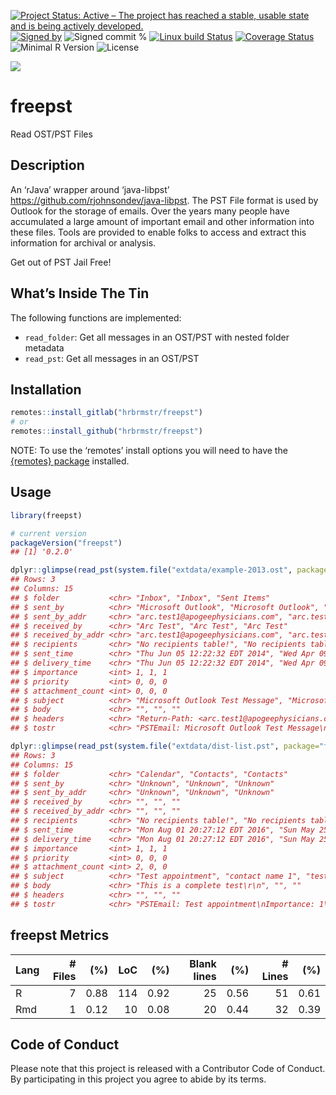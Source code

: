 
[![Project Status: Active – The project has reached a stable, usable
state and is being actively
developed.](https://www.repostatus.org/badges/latest/active.svg)](https://www.repostatus.org/#active)
[![Signed
by](https://img.shields.io/badge/Keybase-Verified-brightgreen.svg)](https://keybase.io/hrbrmstr)
![Signed commit
%](https://img.shields.io/badge/Signed_Commits-100%25-lightgrey.svg)
[![Linux build
Status](https://travis-ci.org/hrbrmstr/freepst.svg?branch=master)](https://travis-ci.org/hrbrmstr/freepst)
[![Coverage
Status](https://codecov.io/gh/hrbrmstr/freepst/branch/master/graph/badge.svg)](https://codecov.io/gh/hrbrmstr/freepst)
![Minimal R
Version](https://img.shields.io/badge/R%3E%3D-3.2.0-blue.svg)
![License](https://img.shields.io/badge/License-Apache-blue.svg)

![](imgs/free.jpg)

# freepst

Read OST/PST Files

## Description

An ‘rJava’ wrapper around ‘java-libpst’
<https://github.com/rjohnsondev/java-libpst>. The PST File format is
used by Outlook for the storage of emails. Over the years many people
have accumulated a large amount of important email and other information
into these files. Tools are provided to enable folks to access and
extract this information for archival or analysis.

Get out of PST Jail Free\!

## What’s Inside The Tin

The following functions are implemented:

  - `read_folder`: Get all messages in an OST/PST with nested folder
    metadata
  - `read_pst`: Get all messages in an OST/PST

## Installation

``` r
remotes::install_gitlab("hrbrmstr/freepst")
# or
remotes::install_github("hrbrmstr/freepst")
```

NOTE: To use the ‘remotes’ install options you will need to have the
[{remotes} package](https://github.com/r-lib/remotes) installed.

## Usage

``` r
library(freepst)

# current version
packageVersion("freepst")
## [1] '0.2.0'
```

``` r
dplyr::glimpse(read_pst(system.file("extdata/example-2013.ost", package="freepst")))
## Rows: 3
## Columns: 15
## $ folder           <chr> "Inbox", "Inbox", "Sent Items"
## $ sent_by          <chr> "Microsoft Outlook", "Microsoft Outlook", "Bernard Chung"
## $ sent_by_addr     <chr> "arc.test1@apogeephysicians.com", "arc.test1@apogeephysicians.com", "bernard.chung@apogeephy…
## $ received_by      <chr> "Arc Test", "Arc Test", "Arc Test"
## $ received_by_addr <chr> "arc.test1@apogeephysicians.com", "arc.test1@apogeephysicians.com", "arc.test1@apogeephysici…
## $ recipients       <chr> "No recipients table!", "No recipients table!", "No recipients table!"
## $ sent_time        <chr> "Thu Jun 05 12:22:32 EDT 2014", "Wed Apr 09 15:54:39 EDT 2014", "Wed Apr 09 12:38:31 EDT 201…
## $ delivery_time    <chr> "Thu Jun 05 12:22:32 EDT 2014", "Wed Apr 09 15:54:39 EDT 2014", "Wed Apr 09 12:38:32 EDT 201…
## $ importance       <int> 1, 1, 1
## $ priority         <int> 0, 0, 0
## $ attachment_count <int> 0, 0, 0
## $ subject          <chr> "Microsoft Outlook Test Message", "Microsoft Outlook Test Message", "Test 2"
## $ body             <chr> "", "", ""
## $ headers          <chr> "Return-Path: <arc.test1@apogeephysicians.com>\r\nDelivered-To: arc.test1@apogeephysicians.c…
## $ tostr            <chr> "PSTEmail: Microsoft Outlook Test Message\nImportance: 1\nMessage Class: IPM.Note\n\nReturn-…

dplyr::glimpse(read_pst(system.file("extdata/dist-list.pst", package="freepst")))
## Rows: 3
## Columns: 15
## $ folder           <chr> "Calendar", "Contacts", "Contacts"
## $ sent_by          <chr> "Unknown", "Unknown", "Unknown"
## $ sent_by_addr     <chr> "Unknown", "Unknown", "Unknown"
## $ received_by      <chr> "", "", ""
## $ received_by_addr <chr> "", "", ""
## $ recipients       <chr> "No recipients table!", "No recipients table!", "No recipients table!"
## $ sent_time        <chr> "Mon Aug 01 20:27:12 EDT 2016", "Sun May 25 09:58:28 EDT 2014", "Sun May 25 09:58:59 EDT 201…
## $ delivery_time    <chr> "Mon Aug 01 20:27:12 EDT 2016", "Sun May 25 09:58:28 EDT 2014", "Sun May 25 09:58:59 EDT 201…
## $ importance       <int> 1, 1, 1
## $ priority         <int> 0, 0, 0
## $ attachment_count <int> 2, 0, 0
## $ subject          <chr> "Test appointment", "contact name 1", "test dist list"
## $ body             <chr> "This is a complete test\r\n", "", ""
## $ headers          <chr> "", "", ""
## $ tostr            <chr> "PSTEmail: Test appointment\nImportance: 1\nMessage Class: IPM.Appointment\n\n\n\n\n{4096=Ta…
```

## freepst Metrics

| Lang | \# Files |  (%) | LoC |  (%) | Blank lines |  (%) | \# Lines |  (%) |
| :--- | -------: | ---: | --: | ---: | ----------: | ---: | -------: | ---: |
| R    |        7 | 0.88 | 114 | 0.92 |          25 | 0.56 |       51 | 0.61 |
| Rmd  |        1 | 0.12 |  10 | 0.08 |          20 | 0.44 |       32 | 0.39 |

## Code of Conduct

Please note that this project is released with a Contributor Code of
Conduct. By participating in this project you agree to abide by its
terms.
